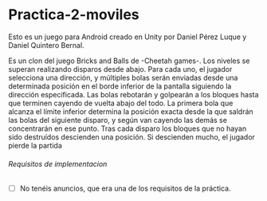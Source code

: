 # Practica-2-moviles
Esto es un juego para Android creado en Unity por Daniel Pérez Luque y Daniel Quintero Bernal.

Es un clon del juego Bricks and Balls de -Cheetah games-.
Los niveles se superan realizando disparos desde abajo. Para cada uno, el jugador selecciona una dirección, y múltiples bolas serán enviadas desde una determinada posición
en el borde inferior de la pantalla siguiendo la dirección especificada. Las bolas rebotarán y golpearán a los bloques hasta que terminen cayendo de vuelta abajo del todo. La primera
bola que alcanza el límite inferior determina la posición exacta desde la que saldrán las bolas del siguiente disparo, y según van cayendo las 
demás se concentrarán en ese punto.
Tras cada disparo los bloques que no hayan sido destruídos descienden una posición. Si descienden mucho, el jugador pierde la partida

###### Requisitos de implementacion

- [ ] No tenéis anuncios, que era una de los requisitos de la práctica. 
